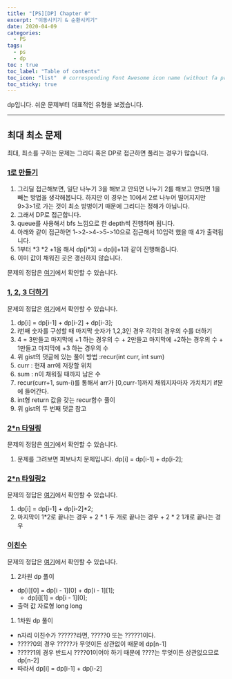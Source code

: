 ```yaml
---
title: "[PS][DP] Chapter 0"
excerpt: "이동시키기 & 순환시키기"
date: 2020-04-09
categories:
  - PS
tags:
  - ps 
  - dp
toc : true
toc_label: "Table of contents"
toc_icon: "list"  # corresponding Font Awesome icon name (without fa prefix)
toc_sticky: true
---
```


dp입니다. 쉬운 문제부터 대표적인 유형을 보겠습니다. 
- - -

## 최대 최소 문제

최대, 최소를 구하는 문제는 그리디 혹은 DP로 접근하면 풀리는 경우가 많습니다.

### [1로 만들기](https://www.acmicpc.net/problem/1463)

1. 그리딜 접근해보면, 일단 나누기 3을 해보고 안되면 나누기 2를 해보고 안되면 1을 빼는 방법을 생각해봅니다.
하지만 이 경우는 10에서 2로 나누어 떨어지지만 9>3>1로 가는 것이 최소 방벙이기 때문에 그리디는 정해가 아닙니다.
1. 그래서 DP로 접근합니다. 
  1. queue를 사용해서 bfs 느낌으로 한 depth씩 진행하며 됩니다. 
1. 아래와 같이 접근하면 1->2->4->5->10으로 접근해서 10입력 했을 때 4가 출력됩니다. 
  1. 1부터 \*3 \*2 +1을 해서 dp\[i\*3\] = dp\[i\]+1과 같이 진행해줍니다. 
  1. 이미 값이 채워진 곳은 갱신하지 않습니다.

문제의 정답은 [여기](https://gist.github.com/niklasjang/a3e0cc2d5f18afe4d3ca67ec90cbfcdd)에서 확인할 수 있습니다. 

### [1, 2, 3 더하기](https://www.acmicpc.net/problem/9095)

문제의 정답은 [여기](https://gist.github.com/niklasjang/bb5e29ed4171e49135f3f4062f3d7779)에서 확인할 수 있습니다. 

1. dp[i] = dp[i-1] + dp[i-2] + dp[i-3];
  1. i번째 숫자를 구성할 때 마지막 숫자가 1,2,3인 경우 각각의 경우의 수를 더하기
  1. 4 = 3만들고 마지막에 +1 하는 경우의 수 +  2만들고 마지막에 +2하는 경우의 수 + 1만들고 마지막에 +3 하는 경우의 수
1. 위 gist의 댓글에 있는 풀이 방법 :recur(int curr, int sum)
  1. curr : 현재 arr에 저장할 위치
  1. sum : n이 채워질 때까지 남은 수
  1. recur(curr+1, sum-i)를 통해서 arr가 [0,curr-1]까지 채워지자마자 가치치기 if문에 들어간다. 
1. int형 return 값을 갖는 recur함수 풀이
  1. 위 gist의 두 번째 댓글 참고


### [2*n 타일링](https://www.acmicpc.net/problem/11726)

문제의 정답은 [여기](https://gist.github.com/niklasjang/00e59a8532460a15c67eaeb762824aaf)에서 확인할 수 있습니다. 

1. 문제를 그려보면 피보나치 문제입니다. dp[i] = dp[i-1] + dp[i-2]; 

### [2*n 타일링2](https://www.acmicpc.net/problem/11727)

문제의 정답은 [여기](https://gist.github.com/niklasjang/4dc64a92bff9a32b25f666f352e9b082)에서 확인할 수 있습니다. 

1. dp[i] = dp[i-1] + dp[i-2]*2; 
  1. 마지막이 1*2로 끝나는 경우 + 2 * 1 두 개로 끝나는 경우 + 2 * 2 1개로 끝나는 경우


### [이친수](https://www.acmicpc.net/problem/2193)

문제의 정답은 [여기](https://gist.github.com/niklasjang/d1eaae420bbc34c20f0dc7d97eac3fbf)에서 확인할 수 있습니다. 

1. 2차원 dp 풀이 
  - dp[i][0] = dp[i - 1][0] + dp[i - 1][1];
	- dp[i][1] = dp[i - 1][0];
  - 출력 값 자료형 long long
1. 1차원 dp 풀이
  - n자리 이친수가 ??????라면, ?????0 또는 ?????1이다.
  - ?????0의 경우 ?????가 무엇이든 상관없이 때문에 dp[n-1]
  - ?????1의 경우 반드시 ????01이어야 하기 때문에 ????는 무엇이든 상관없으므로 dp[n-2]
  - 따라서 dp[i] = dp[i-1] + dp[i-2]
